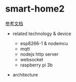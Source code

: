 # smart-home2

[参考文档](http://note.youdao.com/noteshare?id=6d883798accd2661c33b77762e605d30)

- related technology & device

    - esp8266-1 & nodemcu
    - mqtt
    - nodejs http server
    - websocket
    - raspberry pi 3b
    
- architecture
    
    